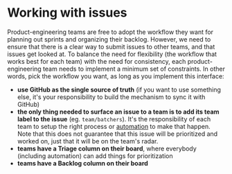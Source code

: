 # Working with issues

Product-engineering teams are free to adopt the workflow they want for planning out sprints and organizing their backlog. However, we need to ensure that there is a clear way to submit issues to other teams, and that issues get looked at. To balance the need for flexibility (the workflow that works best for each team) with the need for consistency, each product-engineering team needs to implement a minimum set of constraints. In other words, pick the workflow you want, as long as you implement this interface:

- **use GitHub as the single source of truth** (if you want to use something else, it's your responsibility to build the mechanism to sync it with GitHub)
- **the only thing needed to surface an issue to a team is to add its team label to the issue** (eg. `team/batchers`). It's the responsibility of each team to setup the right process or [automation](https://github.com/sourcegraph/sourcegraph/blob/main/.github/workflows/label-move.yml) to make that happen. Note that this does not guarantee that this issue will be prioritized and worked on, just that it will be on the team's radar.
- **teams have a Triage column on their board**, where everybody (including automation) can add things for prioritization
- **teams have a Backlog column on their board**

